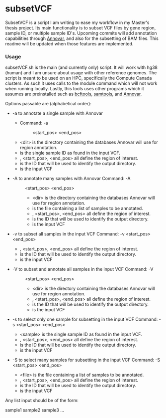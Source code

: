 # subsetVCF 

SubsetVCF is a script I am writing to ease my workflow in my Master's thesis 
project. Its main functionality is to subset VCF files by gene region, sample
ID, or multiple sample ID's. Upcoming commits will add annotation capabilities 
through [Annovar](https://annovar.openbioinformatics.org/en/latest/), and also
for the subsetting of BAM files. This readme will be updated when those 
features are implemented. 

### Usage

subsetVCF.sh is the main (and currently only) script. It will work with hg38 
(human) and I am unsure about usage with other reference genomes. The script is 
meant to be used on an HPC, specifically the Compute Canada clusters. As such
it uses calls to the module command which will not work when running locally. 
Lastly, this tools uses other programs which it assumes are preinstalled such
as [bcftools](https://samtools.github.io/bcftools/howtos/index.html), 
[samtools](http://www.htslib.org/), and [Annovar](https://annovar.openbioinformatics.org/en/latest/). 

Options passable are (alphabetical order): 

- -a to annotate a single sample with Annovar 
    - Command: -a <dir> <sample> <chrom> <start_pos> <end_pos> <id> <VCF> 
    - \<dir> is the directory containing the databases Annovar will use for 
    region annotation. 
    - <sample> is the single sample ID as found in the input VCF.
    - <chrom>, <start_pos>, <end_pos> all define the region of interest. 
    - <ID> is the ID that will be used to identify the output directory.
    - <VCF> is the input VCF 

- -A to annotate many samples with Annovar 
    Command: -A <dir> <file> <chrom> <start_pos> <end_pos> <id> <VCF>
    - \<dir> is the directory containing the databases Annovar will use for 
    region annotation. 
    - <file> is the file containing a list of samples to be annotated.
    - <chrom>, <start_pos>, <end_pos> all define the region of interest. 
    - <ID> is the ID that will be used to identify the output directory.
    - <VCF> is the input VCF 

- -v to subset all samples in the input VCF 
    Command: -v <chrom> <start_pos> <end_pos> <id> <VCF> 
    - <chrom>, <start_pos>, <end_pos> all define the region of interest. 
    - <ID> is the ID that will be used to identify the output directory.
    - <VCF> is the input VCF

- -V to subset and annotate all samples in the input VCF 
    Command: -V <dir> <chrom> <start_pos> <end_pos> <id> <VCF>
    - \<dir> is the directory containing the databases Annovar will use for 
    region annotation. 
    - <chrom>, <start_pos>, <end_pos> all define the region of interest. 
    - <ID> is the ID that will be used to identify the output directory.
    - <VCF> is the input VCF

- -s to select only one sample for subsetting in the input VCF 
    Command: -s <sample> <chrom> <start_pos> <end_pos> <id> <VCF> 
    - \<sample> is the single sample ID as found in the input VCF.
    - <chrom>, <start_pos>, <end_pos> all define the region of interest. 
    - <ID> is the ID that will be used to identify the output directory.
    - <VCF> is the input VCF 

- -S to select many samples for subsetting in the input VCF 
    Command: -S <file> <chrom> <start_pos> <end_pos> <id> <VCF>
    - \<file> is the file containing a list of samples to be annotated.
    - <chrom>, <start_pos>, <end_pos> all define the region of interest. 
    - <ID> is the ID that will be used to identify the output directory.
    - <VCF> is the input VCF 

Any list input should be of the form: 

sample1 
sample2
sample3 
... 
